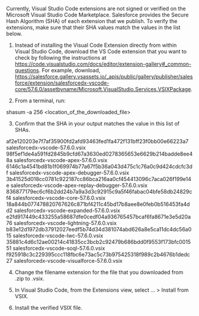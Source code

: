 Currently, Visual Studio Code extensions are not signed or verified on the
Microsoft Visual Studio Code Marketplace. Salesforce provides the Secure Hash
Algorithm (SHA) of each extension that we publish. To verify the extensions,
make sure that their SHA values match the values in the list below.

1. Instead of installing the Visual Code Extension directly from within Visual
   Studio Code, download the VS Code extension that you want to check by
   following the instructions at
   https://code.visualstudio.com/docs/editor/extension-gallery#_common-questions.
   For example, download,
   https://salesforce.gallery.vsassets.io/_apis/public/gallery/publisher/salesforce/extension/salesforcedx-vscode-core/57.6.0/assetbyname/Microsoft.VisualStudio.Services.VSIXPackage.

2. From a terminal, run:

shasum -a 256 <location_of_the_downloaded_file>

3. Confirm that the SHA in your output matches the value in this list of SHAs.

af2e120203e7f7af35900fd2afd93463fed1fa472f131bff23f0bb00e66223a7  salesforcedx-vscode-57.6.0.vsix
98f5ef1de4a591fd2845b9cfd67a3630ed0278365653e6629b214badde8ee48a  salesforcedx-vscode-apex-57.6.0.vsix
6146c1a4541bd81b1f069974b77a67f5b36a043d475c1c76a0c9d424cdcfc3df  salesforcedx-vscode-apex-debugger-57.6.0.vsix
3b41525d018cc0781c922187cc86bca216aa0cf454413096c7aca026f199e14e  salesforcedx-vscode-apex-replay-debugger-57.6.0.vsix
836877179ec6cf6b2dd24b7a9a3d3c92915c9a5f46fabac04bfe58db24829cf4  salesforcedx-vscode-core-57.6.0.vsix
18a844b077478820767626c871bf4211c45bd17b8aee8e0feb0b516453fa4dd2  salesforcedx-vscode-expanded-57.6.0.vsix
e2fd917449c433255a58687dfe0cedf04a936765457bcaf6fa8671e3e5d20a76  salesforcedx-vscode-lightning-57.6.0.vsix
b83e12d1972db37912027eedf5b74d34d381074abd626a8e5ca11dc4dc56a015  salesforcedx-vscode-lwc-57.6.0.vsix
35881c4d6c12ae00214c41835cc3bcb2c92479b686bdd0f9553f173bfc001551  salesforcedx-vscode-soql-57.6.0.vsix
f925918c3c229395ccc118fbc6e73ac5c73b975425318f989c2b4676b1dedc27  salesforcedx-vscode-visualforce-57.6.0.vsix


4. Change the filename extension for the file that you downloaded from .zip to
.vsix.

5. In Visual Studio Code, from the Extensions view, select ... > Install from
VSIX.

6. Install the verified VSIX file.

